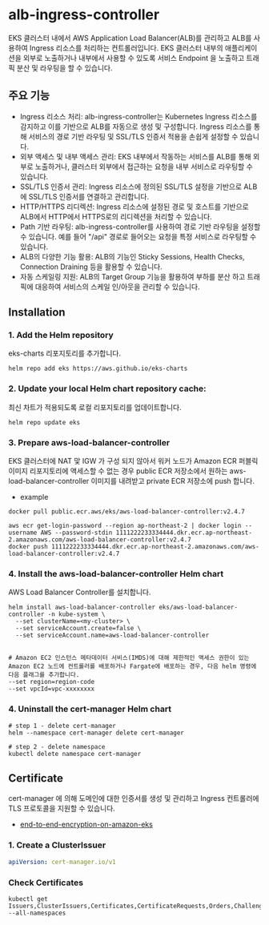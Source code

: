 # alb-ingress-controller 

EKS 클러스터 내에서 AWS Application Load Balancer(ALB)를 관리하고 ALB를 사용하여 Ingress 리소스를 처리하는 컨트롤러입니다.
EKS 클러스터 내부의 애플리케이션을 외부로 노출하거나 내부에서 사용할 수 있도록 서비스 Endpoint 을 노출하고 트래픽 분산 및 라우팅을 할 수 있습니다. 

##  주요 기능

- Ingress 리소스 처리: alb-ingress-controller는 Kubernetes Ingress 리소스를 감지하고 이를 기반으로 ALB를 자동으로 생성 및 구성합니다.
  Ingress 리소스를 통해 서비스의 경로 기반 라우팅 및 SSL/TLS 인증서 적용을 손쉽게 설정할 수 있습니다. 
- 외부 액세스 및 내부 액세스 관리: EKS 내부에서 작동하는 서비스를 ALB를 통해 외부로 노출하거나, 클러스터 외부에서 접근하는 요청을 내부 서비스로 라우팅할 수 있습니다. 
- SSL/TLS 인증서 관리: Ingress 리소스에 정의된 SSL/TLS 설정을 기반으로 ALB에 SSL/TLS 인증서를 연결하고 관리합니다. 
- HTTP/HTTPS 리디렉션: Ingress 리소스에 설정된 경로 및 호스트를 기반으로 ALB에서 HTTP에서 HTTPS로의 리디렉션을 처리할 수 있습니다.
- Path 기반 라우팅: alb-ingress-controller를 사용하여 경로 기반 라우팅을 설정할 수 있습니다. 예를 들어 "/api" 경로로 들어오는 요청을 특정 서비스로 라우팅할 수 있습니다.
- ALB의 다양한 기능 활용: ALB의 기능인 Sticky Sessions, Health Checks, Connection Draining 등을 활용할 수 있습니다.
- 자동 스케일링 지원: ALB의 Target Group 기능을 활용하여 부하를 분산 하고 트래픽에 대응하여 서비스의 스케일 인/아웃을 관리할 수 있습니다.


## Installation

### 1. Add the Helm repository

eks-charts 리포지토리를 추가합니다.

```
helm repo add eks https://aws.github.io/eks-charts
```


### 2. Update your local Helm chart repository cache:

최신 차트가 적용되도록 로컬 리포지토리를 업데이트합니다.

```
helm repo update eks
```

### 3. Prepare aws-load-balancer-controller 

EKS 클러스터에 NAT 맟 IGW 가 구성 되지 않아서 워커 노드가 Amazon ECR 퍼블릭 이미지 리포지토리에 액세스할 수 없는 경우 
public ECR 저장소에서 원하는 aws-load-balancer-controller 이미지를 내려받고 private ECR 저장소에 push 합니다.

- example
```
docker pull public.ecr.aws/eks/aws-load-balancer-controller:v2.4.7

aws ecr get-login-password --region ap-northeast-2 | docker login --username AWS --password-stdin 1111222233334444.dkr.ecr.ap-northeast-2.amazonaws.com/aws-load-balancer-controller:v2.4.7
docker push 1111222233334444.dkr.ecr.ap-northeast-2.amazonaws.com/aws-load-balancer-controller:v2.4.7
```


### 4. Install the aws-load-balancer-controller Helm chart

AWS Load Balancer Controller를 설치합니다.

```
helm install aws-load-balancer-controller eks/aws-load-balancer-controller -n kube-system \
  --set clusterName=<my-cluster> \
  --set serviceAccount.create=false \
  --set serviceAccount.name=aws-load-balancer-controller 


# Amazon EC2 인스턴스 메타데이터 서비스(IMDS)에 대해 제한적인 액세스 권한이 있는 Amazon EC2 노드에 컨트롤러를 배포하거나 Fargate에 배포하는 경우, 다음 helm 명령에 다음 플래그를 추가합니다.
--set region=region-code
--set vpcId=vpc-xxxxxxxx
```

### 4. Uninstall the cert-manager Helm chart
```
# step 1 - delete cert-manager
helm --namespace cert-manager delete cert-manager

# step 2 - delete namespace
kubectl delete namespace cert-manager
```


## Certificate 
cert-manager 에 의해 도메인에 대한 인증서를 생성 및 관리하고 Ingress 컨트롤러에 TLS 프로토콜을 지원할 수 있습니다.

- [end-to-end-encryption-on-amazon-eks](https://github.com/aws-samples/end-to-end-encryption-on-amazon-eks/tree/main)
### 1. Create a ClusterIssuer
```yaml
apiVersion: cert-manager.io/v1
```

### Check Certificates
```
kubectl get Issuers,ClusterIssuers,Certificates,CertificateRequests,Orders,Challenges --all-namespaces
```
